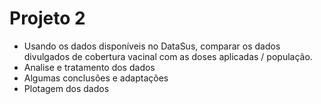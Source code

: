 # Projeto 2

* Usando os dados disponíveis no DataSus, comparar os dados divulgados de cobertura vacinal com as doses aplicadas / população.
* Analise e tratamento dos dados
* Algumas conclusões e adaptações
* Plotagem dos dados
